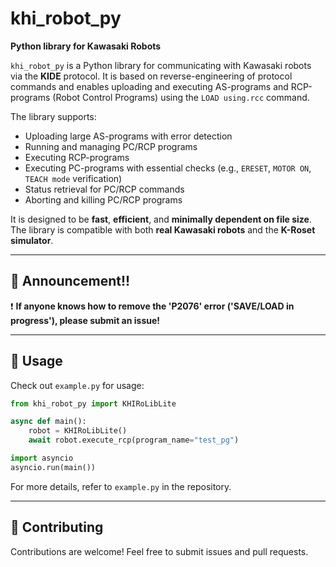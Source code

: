 # khi_robot_py

**Python library for Kawasaki Robots**

`khi_robot_py` is a Python library for communicating with Kawasaki robots via the **KIDE** protocol. It is based on reverse-engineering of protocol commands and enables uploading and executing AS-programs and RCP-programs (Robot Control Programs) using the `LOAD using.rcc` command.

The library supports:
- Uploading large AS-programs with error detection
- Running and managing PC/RCP programs
- Executing RCP-programs
- Executing PC-programs with essential checks (e.g., `ERESET`, `MOTOR ON`, `TEACH mode` verification)
- Status retrieval for PC/RCP commands
- Aborting and killing PC/RCP programs

It is designed to be **fast**, **efficient**, and **minimally dependent on file size**. The library is compatible with both **real Kawasaki robots** and the **K-Roset simulator**.

---

## 🚨 Announcement!!
❗ **If anyone knows how to remove the 'P2076' error ('SAVE/LOAD in progress'), please submit an issue!**

---

## 🚀 Usage
Check out `example.py` for usage:
```python
from khi_robot_py import KHIRoLibLite

async def main():
    robot = KHIRoLibLite()
    await robot.execute_rcp(program_name="test_pg")

import asyncio
asyncio.run(main())
```

For more details, refer to `example.py` in the repository.

---

## 🤝 Contributing
Contributions are welcome! Feel free to submit issues and pull requests.
